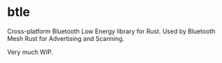 # btle
Cross-platform Bluetooth Low Energy library for Rust. Used by Bluetooth Mesh Rust for Advertising and Scanning.  

Very much WIP.
